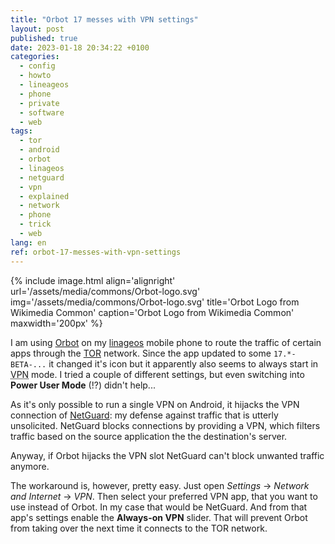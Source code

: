 ```yaml
---
title: "Orbot 17 messes with VPN settings"
layout: post
published: true
date: 2023-01-18 20:34:22 +0100
categories:
  - config
  - howto
  - lineageos
  - phone
  - private
  - software
  - web
tags:
  - tor
  - android
  - orbot
  - linageos
  - netguard
  - vpn
  - explained
  - network
  - phone
  - trick
  - web
lang: en
ref: orbot-17-messes-with-vpn-settings
---
```


{% include image.html align='alignright' url='/assets/media/commons/Orbot-logo.svg' img='/assets/media/commons/Orbot-logo.svg' title='Orbot Logo from Wikimedia Common' caption='Orbot Logo from Wikimedia Common' maxwidth='200px' %}

I am using [Orbot]() on my [linageos]() mobile phone to route the traffic of certain apps through the [TOR]() network.
Since the app updated to some `17.*-BETA-...` it changed it's icon but it apparently also seems to always start in  <abbr title="virtual private network">VPN</abbr> mode.
I tried a couple of different settings, but even switching into **Power User Mode** (!?) didn't help...

As it's only possible to run a single VPN on Android, it hijacks the VPN connection of [NetGuard](): my defense against traffic that is utterly unsolicited.
NetGuard blocks connections by providing a VPN, which filters traffic based on the source application the the destination's server.

Anyway, if Orbot hijacks the VPN slot NetGuard can't block unwanted traffic anymore.

The workaround is, however, pretty easy.
Just open *Settings* -> *Network and Internet* -> *VPN*.
Then select your preferred VPN app, that you want to use instead of Orbot.
In my case that would be NetGuard.
And from that app's settings enable the **Always-on VPN** slider.
That will prevent Orbot from taking over the next time it connects to the TOR network.





